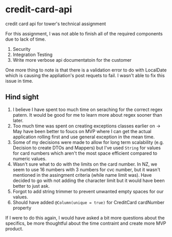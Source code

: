# credit-card-api
credit card api for tower's technical assignment

For this assignment, I was not able to finish all of the required components due to lack of time.

1. Security
2. Integration Testing
3. Write more verbose api documentatoin for the customer

One more thing to note is that there is a validation error to do with LocalDate which is causing the appliation's post requets to fail. I wasn't able to fix this issue in time.

## Hind sight
1. I believe I have spent too much time on seraching for the correct regex patern. It would be good for me to learn more about regex sooner than later.
2. Too much time was spent on creating exceptions classes earlier on -> May have been better to foucs on MVP where I can get the actual application rolling first and use general exception in the mean time.
3. Some of my decisions were made to allow for long term scalability (e.g. Decision to create DTOs and Mappers) but I've used `String` for values for card numbers which aren't the most space efficient compared to numeric values.
4. Wasn't sure what to do with the limits on the card number. In NZ, we seem to use 16 numbers with 3 numbers for cvc number, but it wasn't mentioned in the assingment criteria (while name limit was). Have decided to go with
   not adding the character limit but it would have been better to just ask.
5. Forgot to add string trimmer to prevent unwanted empty spaces for our values.
6. Should have added `@Column(unique = true)` for CreditCard cardNumber property

If I were to do this again, I would have asked a bit more questions about the specifics, be more thoughtful about the time contraint and create more MVP product.
